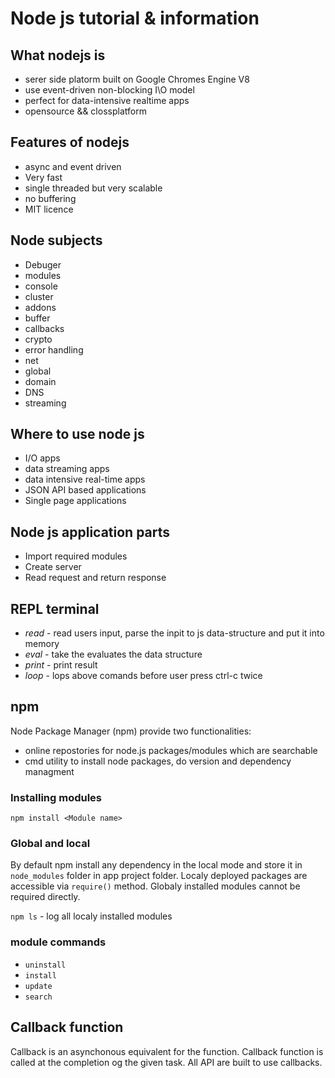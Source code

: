 # Node js tutorial & information

## What nodejs is

* serer side platorm built on Google Chromes Engine V8
* use event-driven non-blocking I\O model
* perfect for data-intensive realtime apps
* opensource && clossplatform

## Features of nodejs

* async and event driven
* Very fast
* single threaded but very scalable
* no buffering
* MIT licence

## Node subjects

* Debuger
* modules
* console
* cluster 
* addons
* buffer
* callbacks
* crypto
* error handling
* net
* global
* domain
* DNS
* streaming

## Where to use node js

* I/O apps
* data streaming apps
* data intensive real-time apps
* JSON API based applications
* Single page applications

## Node js application parts

* Import required modules
* Create server
* Read request and return response

## REPL terminal

* *read* - read users input, parse the inpit to js data-structure and put it into memory
* *eval* - take the evaluates the data structure
* *print* - print result
* *loop* - lops above comands before user press ctrl-c twice

## npm

Node Package Manager (npm) provide two functionalities:
* online repostories for node.js packages/modules which are searchable
* cmd utility to install node packages, do version and dependency managment

### Installing modules
```npm install <Module name>```  

### Global and local

By default npm install any dependency in the local mode and store it in `node_modules` folder in app project folder. Localy deployed packages are accessible via `require()` method. Globaly installed modules cannot be required directly.

`npm ls` - log all localy installed modules

### module commands

* `uninstall`
* `install`
* `update`
* `search` 

## Callback function

Callback is an asynchonous equivalent for the function. Callback function is called at the completion og the given task. All API are built to use callbacks.

